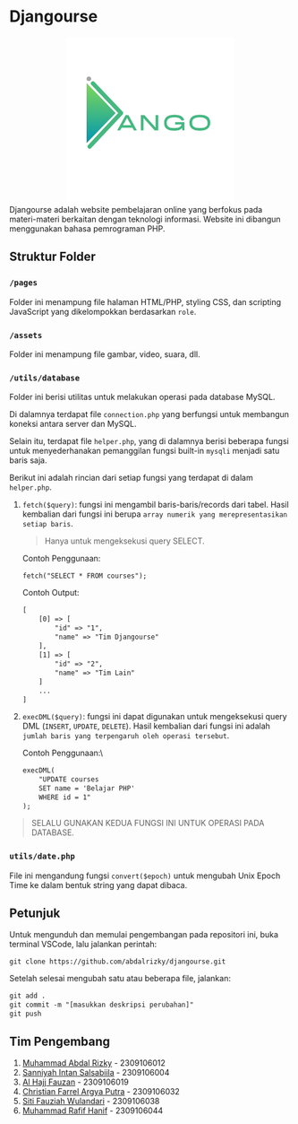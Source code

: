 # Djangourse
<img src="assets/img/django-logo.png" style="width: 300px; display: block; margin: 0 auto">
Djangourse adalah website pembelajaran online yang berfokus pada materi-materi berkaitan dengan teknologi informasi. Website ini dibangun menggunakan bahasa pemrograman PHP.

## Struktur Folder

### `/pages`
Folder ini menampung file halaman HTML/PHP, styling CSS, dan scripting JavaScript yang dikelompokkan berdasarkan `role`.

### `/assets`
Folder ini menampung file gambar, video, suara, dll.

### `/utils/database`
Folder ini berisi utilitas untuk melakukan operasi pada database MySQL.

Di dalamnya terdapat file `connection.php` yang berfungsi untuk membangun koneksi antara server dan MySQL.

Selain itu, terdapat file `helper.php`, yang di dalamnya berisi beberapa fungsi untuk menyederhanakan pemanggilan fungsi built-in `mysqli` menjadi satu baris saja.

Berikut ini adalah rincian dari setiap fungsi yang terdapat di dalam `helper.php`.

1. `fetch($query)`: fungsi ini mengambil baris-baris/records dari tabel. Hasil kembalian dari fungsi ini berupa `array numerik yang merepresentasikan setiap baris`.
    > Hanya untuk mengeksekusi query SELECT.

    Contoh Penggunaan:
    ```
    fetch("SELECT * FROM courses");
    ```

    Contoh Output:
    ```
    [
        [0] => [
            "id" => "1",
            "name" => "Tim Djangourse"
        ],
        [1] => [
            "id" => "2",
            "name" => "Tim Lain"
        ]
        ...
    ]
    ```

2. `execDML($query)`: fungsi ini dapat digunakan untuk mengeksekusi query DML (`INSERT`, `UPDATE`, `DELETE`). Hasil kembalian dari fungsi ini adalah `jumlah baris yang terpengaruh oleh operasi tersebut`.

    Contoh Penggunaan:\
    ```
    execDML(
        "UPDATE courses
        SET name = 'Belajar PHP'
        WHERE id = 1"
    );
    ```
> SELALU GUNAKAN KEDUA FUNGSI INI UNTUK OPERASI PADA DATABASE.


### `utils/date.php`
File ini mengandung fungsi `convert($epoch)` untuk mengubah Unix Epoch Time ke dalam bentuk string yang dapat dibaca.

## Petunjuk
Untuk mengunduh dan memulai pengembangan pada repositori ini, buka terminal VSCode, lalu jalankan perintah:
```
git clone https://github.com/abdalrizky/djangourse.git
```
Setelah selesai mengubah satu atau beberapa file, jalankan:
```
git add .
git commit -m "[masukkan deskripsi perubahan]"
git push
```

## Tim Pengembang

1. [Muhammad Abdal Rizky](https://github.com/abdalrizky) - 2309106012
2. [Sanniyah Intan Salsabiila](https://github.com/SnyhIntan) - 2309106004
3. [Al Hajj Fauzan](https://github.com/alhajjfauzan) - 2309106019
4. [Christian Farrel Argya Putra](https://github.com/par3L) - 2309106032
5. [Siti Fauziah Wulandari](https://github.com/wulandarifauziah) - 2309106038
6. [Muhammad Rafif Hanif](https://github.com/RafifDX) - 2309106044